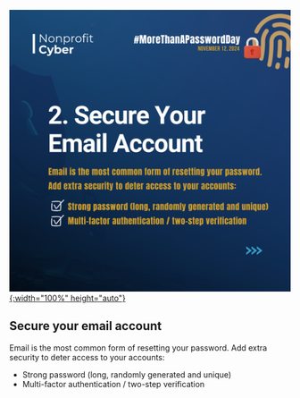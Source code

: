 [![More than a Password Day 2024](guidance_part_2.png){:width="100%" height="auto"}](/_posts/2024-11-12-more-than-a-password-day-2024)

## Secure your email account

Email is the most common form of resetting your password. Add extra security to deter access to your accounts:

- Strong password (long, randomly generated and unique)
- Multi-factor authentication / two-step verification

